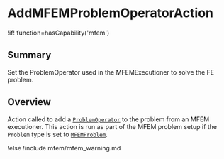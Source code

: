 # AddMFEMProblemOperatorAction

!if! function=hasCapability('mfem')

## Summary

Set the ProblemOperator used in the MFEMExecutioner to solve the FE problem.

## Overview

Action called to add a [`ProblemOperator`](source/mfem/problem_operators/ProblemOperator.md) to the
problem from an MFEM executioner. This action is run as part of the MFEM problem setup if the
`Problem` type is set to [`MFEMProblem`](source/mfem/problem/MFEMProblem.md).

!else
!include mfem/mfem_warning.md
